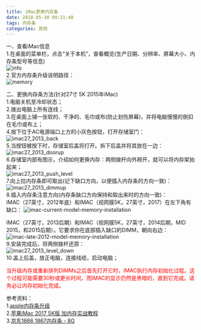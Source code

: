 ```yaml
---
title: iMac更换内存条
date: 2018-05-30 09:21:48
tags: 内存条
categories: 其他
---
```


一、查看iMac信息    
1.在桌面的菜单栏，点击“关于本机”，查看概览(生产日期、分辨率、屏幕大小、内存条型号等信息)    
![info](info.jpg)    
2.官方内存条升级说明路径：	
![memory](memory.jpg)   

二、更换内存条方法(针对27寸 5K 2015年iMac)	  
1.电脑关机至冷却状态；		
2.拨出电脑上所有连线；		
3.在桌面上铺一张软的、干净的、毛巾或布(防止划伤屏幕)，并将电脑慢慢的倒扣在毛巾或布上；    
4.按下位于AC电源端口上方的小灰色按钮，打开存储室门：   
![imac27_2013_back](imac27_2013_back.png)    
5.当按钮被按下时，存储室后盖将打开。拆下后盖并将其放在一边：  
![imac27_2013_doorup](imac27_2013_doorup.png)    
6.存储室内部有图示，介绍如何更换内存：两侧拨杆向外掰开，就可以将内存架抬起来； 	
![imac27_2013_push_level](imac27_2013_push_level.png)    
7.向上拉内存条即可取出(记下缺口方向，以便插入内存条的方向一致)：	
![imac27_2013_dimmup](imac27_2013_dimmup.png)      
8.插入内存条注意方向(内存条缺口方向保持和取出来时的方向一致)：    
IMAC（27英寸，2012年底）和IMAC（视网膜5K，27英寸，2017）在左下角有缺口：
![imac-current-model-memory-installation](imac-current-model-memory-installation.png)

IMAC（27英寸，2013后期）和IMAC（视网膜5K，27英寸，2014后期，MID 2015，和2015后期）。它要求你在底部插入缺口的DIMM，朝向右边：
![imac-late-2012-model-memory-installation](imac-late-2012-model-memory-installation.png)     
9.安装完成后，将两侧拨杆还原：   
![imac27_2013_level_down](imac27_2013_level_down.png)    
10.盖上后盖，放正电脑，连接线缆，启动电脑；
	

<font color="red">	
当升级内存或重新排列DIMMs之后首先打开它时，IMAC执行内存初始化过程。这个过程可能需要30秒或更长时间，而IMAC的显示仍然是黑暗的，直到它完成。请务必让内存初始化完成。</font>
	

参考资料：		
1.[apple内存条升级](https://support.apple.com/en-us/HT201191#install1)       
2.[苹果iMac 2017 5K版 加内存实战教程](http://www.loxpo.com/article-6655-1.html)    
3.[京东1866 1867内存条 - 8G](https://item.jd.com/11909267602.html)
